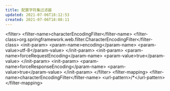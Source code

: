 ```yaml
---
title: 配置字符集过滤器
updated: 2021-07-06T18:12:53
created: 2021-07-06T18:08:11
---
```


\<filter\>
\<filter-name\>characterEncodingFilter\</filter-name\>
\<filter-class\>org.springframework.web.filter.CharacterEncodingFilter\</filter-class\>
\<init-param\>
\<param-name\>encoding\</param-name\>
\<param-value\>utf-8\</param-value\>
\</init-param\>
\<init-param\>
\<param-name\>forceRequestEncoding\</param-name\>
\<param-value\>true\</param-value\>
\</init-param\>
\<init-param\>
\<param-name\>forceResponseEncoding\</param-name\>
\<param-value\>true\</param-value\>
\</init-param\>
\</filter\>
\<filter-mapping\>
\<filter-name\>characterEncodingFilter\</filter-name\>
\<url-pattern\>/\*\</url-pattern\>
\</filter-mapping\>
